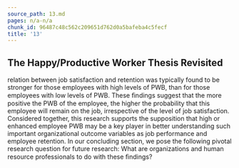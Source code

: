 ```yaml
---
source_path: 13.md
pages: n/a-n/a
chunk_id: 96487c48c562c209651d762d0a5bafeba4c5fecf
title: '13'
---
```

## The Happy/Productive Worker Thesis Revisited

relation between job satisfaction and retention was typically found to be stronger for those employees with high levels of PWB, than for those employees with low levels of PWB. These ﬁndings suggest that the more positive the PWB of the employee, the higher the probability that this employee will remain on the job, irrespective of the level of job satisfaction. Considered together, this research supports the supposition that high or enhanced employee PWB may be a key player in better understanding such important organizational outcome variables as job performance and employee retention. In our concluding section, we pose the following pivotal research question for future research: What are organizations and human resource professionals to do with these ﬁndings?
